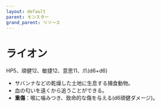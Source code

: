 ```yaml
---
layout: default
parent: モンスター
grand_parent: リソース
---
```


# ライオン

HP5、頑健12、敏捷12、意思11、爪(d6+d6)

- サバンナなどの乾燥した土地に生息する捕食動物。
- 血の匂いを遠くから追うことができる。
- **重傷**：喉に噛みつき、致命的な傷を与える(d6頑健ダメージ)。

